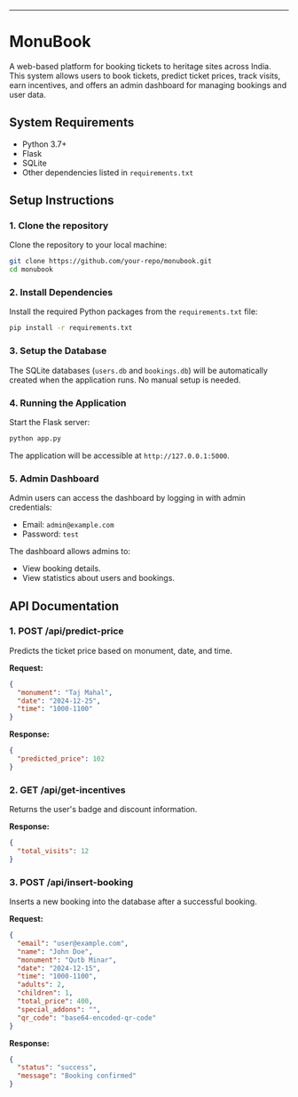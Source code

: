 
---

# MonuBook

A web-based platform for booking tickets to heritage sites across India. This system allows users to book tickets, predict ticket prices, track visits, earn incentives, and offers an admin dashboard for managing bookings and user data.

## System Requirements
- Python 3.7+
- Flask
- SQLite
- Other dependencies listed in `requirements.txt`

## Setup Instructions

### 1. Clone the repository

Clone the repository to your local machine:

```bash
git clone https://github.com/your-repo/monubook.git
cd monubook
```

### 2. Install Dependencies

Install the required Python packages from the `requirements.txt` file:

```bash
pip install -r requirements.txt
```

### 3. Setup the Database

The SQLite databases (`users.db` and `bookings.db`) will be automatically created when the application runs. No manual setup is needed.

### 4. Running the Application

Start the Flask server:

```bash
python app.py
```

The application will be accessible at `http://127.0.0.1:5000`.

### 5. Admin Dashboard

Admin users can access the dashboard by logging in with admin credentials:
- Email: `admin@example.com`
- Password: `test`

The dashboard allows admins to:
- View booking details.
- View statistics about users and bookings.

## API Documentation

### 1. **POST /api/predict-price**
Predicts the ticket price based on monument, date, and time.

**Request:**
```json
{
  "monument": "Taj Mahal",
  "date": "2024-12-25",
  "time": "1000-1100"
}
```

**Response:**
```json
{
  "predicted_price": 102
}
```

### 2. **GET /api/get-incentives**
Returns the user's badge and discount information.

**Response:**
```json
{
  "total_visits": 12
}
```

### 3. **POST /api/insert-booking**
Inserts a new booking into the database after a successful booking.

**Request:**
```json
{
  "email": "user@example.com",
  "name": "John Doe",
  "monument": "Qutb Minar",
  "date": "2024-12-15",
  "time": "1000-1100",
  "adults": 2,
  "children": 1,
  "total_price": 400,
  "special_addons": "",
  "qr_code": "base64-encoded-qr-code"
}
```

**Response:**
```json
{
  "status": "success",
  "message": "Booking confirmed"
}
```
